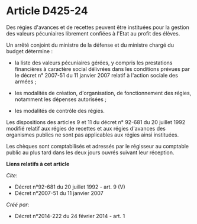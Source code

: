 # Article D425-24

Des régies d'avances et de recettes peuvent être instituées pour la gestion des valeurs pécuniaires librement confiées à
l'Etat au profit des élèves. 

Un arrêté conjoint du ministre de la défense et du ministre chargé du budget détermine :

- la liste des valeurs pécuniaires gérées, y compris les prestations financières à caractère social délivrées dans les
conditions prévues par le décret n° 2007-51 du 11 janvier 2007 relatif à l'action sociale des armées ;

- les modalités de création, d'organisation, de fonctionnement des régies, notamment les dépenses autorisées ;

- les modalités de contrôle des régies. 

Les dispositions des articles 9 et 11 du décret n° 92-681 du 20 juillet 1992 modifié relatif aux régies de recettes et aux
régies d'avances des organismes publics ne sont pas applicables aux régies ainsi instituées. 

Les chèques sont comptabilisés et adressés par le régisseur au comptable public au plus tard dans les deux jours ouvrés
suivant leur réception.

**Liens relatifs à cet article**

_Cite_:

  - Décret n°92-681 du 20 juillet 1992 - art. 9 (V)
  - Décret n°2007-51 du 11 janvier 2007

_Créé par_:

  - Décret n°2014-222 du 24 février 2014 - art. 1
